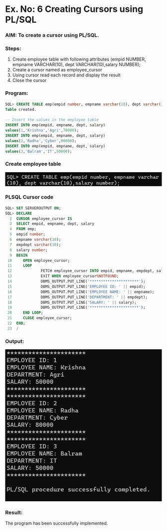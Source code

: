# Ex. No: 6 Creating Cursors using PL/SQL

### AIM: To create a cursor using PL/SQL.

### Steps:
1. Create employee table with following attributes (empid NUMBER, empname VARCHAR(10), dept VARCHAR(10),salary NUMBER);
2. Create a cursor named as employee_cursor
3. Using cursor read each record and display the result
4. Close the cursor

### Program:
```sql
SQL> CREATE TABLE emp(empid number, empname varchar(10), dept varchar(10),salary number);
Table created.

-- Insert the values in the employee table
INSERT INTO emp(empid, empname, dept, salary)
values(1,'Krishna','Agri',70000);
INSERT INTO emp(empid, empname, dept, salary)
values(2,'Radha','Cyber',80000);
INSERT INTO emp(empid, empname, dept, salary)
values(3,'Balram','IT',50000);
```
### Create employee table

![Output](/exp6_DBMS-1.png)

### PLSQL Cursor code
```sql
SQL> SET SERVEROUTPUT ON;
SQL> DECLARE
  2  CURSOR employee_cursor IS
  3  SELECT empid, empname, dept, salary
  4  FROM emp;
  5  empid number;
  6  empname varchar(10);
  7  empdept varchar(10);
  8  salary number;
  9  BEGIN
 10     OPEN employee_cursor;
 11     LOOP
 12             FETCH employee_cursor INTO empid, empname, empdept, salary;
 13             EXIT WHEN employee_cursor%NOTFOUND;
 14             DBMS_OUTPUT.PUT_LINE('**********************');
 15             DBMS_OUTPUT.PUT_LINE('EMPLOYEE ID: ' || empid);
 16             DBMS_OUTPUT.PUT_LINE('EMPLOYEE NAME: ' || empname);
 17             DBMS_OUTPUT.PUT_LINE('DEPARTMENT: ' || empdept);
 18             DBMS_OUTPUT.PUT_LINE('SALARY: ' || salary);
 19             DBMS_OUTPUT.PUT_LINE('**********************');
 20     END LOOP;
 21     CLOSE employee_cursor;
 22  END;
 23  /
```
### Output:

![Output](/exp6_DBMS-2.png)

### Result:
The program has been successfully implemented.
